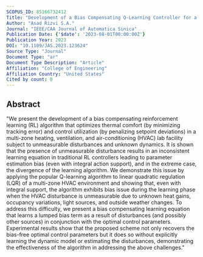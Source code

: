 ```yaml
---
SCOPUS_ID: 85166732412
Title: "Development of a Bias Compensating Q-Learning Controller for a Multi-Zone HVAC Facility"
Author: "Asad Rizvi S.A."
Journal: "IEEE/CAA Journal of Automatica Sinica"
Publication Date: {'$date': '2023-08-01T00:00:00Z'}
Publication Year: 2023
DOI: "10.1109/JAS.2023.123624"
Source Type: "Journal"
Document Type: "ar"
Document Type Description: "Article"
Affiliation: "College of Engineering"
Affiliation Country: "United States"
Cited by count: 0
---
```


## Abstract
"We present the development of a bias compensating reinforcement learning (RL) algorithm that optimizes thermal comfort (by minimizing tracking error) and control utilization (by penalizing setpoint deviations) in a multi-zone heating, ventilation, and air-conditioning (HVAC) lab facility subject to unmeasurable disturbances and unknown dynamics. It is shown that the presence of unmeasurable disturbance results in an inconsistent learning equation in traditional RL controllers leading to parameter estimation bias (even with integral action support), and in the extreme case, the divergence of the learning algorithm. We demonstrate this issue by applying the popular Q-learning algorithm to linear quadratic regulation (LQR) of a multi-zone HVAC environment and showing that, even with integral support, the algorithm exhibits bias issue during the learning phase when the HVAC disturbance is unmeasurable due to unknown heat gains, occupancy variations, light sources, and outside weather changes. To address this difficulty, we present a bias compensating learning equation that learns a lumped bias term as a result of disturbances (and possibly other sources) in conjunction with the optimal control parameters. Experimental results show that the proposed scheme not only recovers the bias-free optimal control parameters but it does so without explicitly learning the dynamic model or estimating the disturbances, demonstrating the effectiveness of the algorithm in addressing the above challenges."
